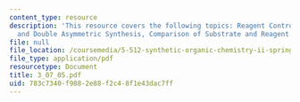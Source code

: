 ```yaml
---
content_type: resource
description: 'This resource covers the following topics: Reagent Control Strategies
  and Double Asymmetric Synthesis, Comparison of Substrate and Reagent Control Strategies'
file: null
file_location: /coursemedia/5-512-synthetic-organic-chemistry-ii-spring-2005/783c7340f9882e88f2c48f1e43dac7ff_3_07_05.pdf
file_type: application/pdf
resourcetype: Document
title: 3_07_05.pdf
uid: 783c7340-f988-2e88-f2c4-8f1e43dac7ff
---
```

